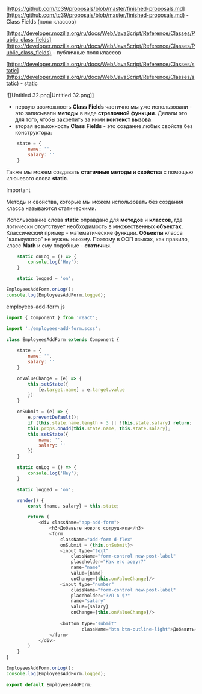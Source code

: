 [https://github.com/tc39/proposals/blob/master/finished-proposals.md](https://github.com/tc39/proposals/blob/master/finished-proposals.md) - Class Fields (поля классов)

[https://developer.mozilla.org/ru/docs/Web/JavaScript/Reference/Classes/Public_class_fields](https://developer.mozilla.org/ru/docs/Web/JavaScript/Reference/Classes/Public_class_fields) - публичные поля классов

[https://developer.mozilla.org/ru/docs/Web/JavaScript/Reference/Classes/static](https://developer.mozilla.org/ru/docs/Web/JavaScript/Reference/Classes/static) - static

![[Untitled 32.png|Untitled 32.png]]

- первую возможность **Class** **Fields** частично мы уже использовали - это записывали **методы** в виде **стрелочной** **функции**. Делали это для того, чтобы закрепить за ними **контекст вызова**.
- вторая возможность **Class** **Fields** - это создание любых свойств без конструктора:

```JavaScript
    state = {
        name: '',
        salary: ''
    }
```

Также мы можем создавать **статичные методы и свойства** с помощью ключевого слова **static**.

> [!important]  
> Методы и свойства, которые мы можем использовать без создания класса называются статическими.  

Использование слова **static** оправдано для **методов** и **классов**, где логически отсутствует необходимость в множественных **объектах**. Классический пример - математические функции. **Объекты** класса "калькулятор" не нужны никому. Поэтому в ООП языках, как правило, класс **Math** и ему подобные - **статичны**.

```JavaScript
    static onLog = () => {
        console.log('Hey');
    }

    static logged = 'on';

EmployeesAddForm.onLog();
console.log(EmployeesAddForm.logged);
```

employees-add-form.js

```JavaScript
import { Component } from 'react';

import './employees-add-form.scss';

class EmployeesAddForm extends Component {
    
    state = {
        name: '',
        salary: ''
    }

    onValueChange = (e) => {
        this.setState({
            [e.target.name] : e.target.value
        })
    }

    onSubmit = (e) => {
        e.preventDefault();
        if (this.state.name.length < 3 || !this.state.salary) return;
        this.props.onAdd(this.state.name, this.state.salary);
        this.setState({
            name: '',
            salary: ''
        })
    }

    static onLog = () => {
        console.log('Hey');
    }

    static logged = 'on';

    render() {
        const {name, salary} = this.state;

        return (
            <div className="app-add-form">
                <h3>Добавьте нового сотрудника</h3>
                <form
                    className="add-form d-flex"
                    onSubmit = {this.onSubmit}>
                    <input type="text"
                        className="form-control new-post-label"
                        placeholder="Как его зовут?"
                        name="name"
                        value={name} 
                        onChange={this.onValueChange}/>
                    <input type="number"
                        className="form-control new-post-label"
                        placeholder="З/П в $?"
                        name="salary"
                        value={salary} 
                        onChange={this.onValueChange}/>
    
                    <button type="submit"
                            className="btn btn-outline-light">Добавить</button>
                </form>
            </div>
        )
    }
}

EmployeesAddForm.onLog();
console.log(EmployeesAddForm.logged);

export default EmployeesAddForm;
```